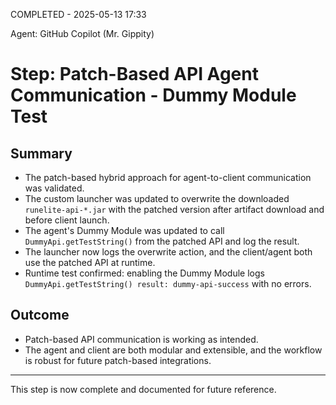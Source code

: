 COMPLETED - 2025-05-13 17:33

Agent: GitHub Copilot (Mr. Gippity)

# Step: Patch-Based API Agent Communication - Dummy Module Test

## Summary

-   The patch-based hybrid approach for agent-to-client communication was validated.
-   The custom launcher was updated to overwrite the downloaded `runelite-api-*.jar` with the patched version after artifact download and before client launch.
-   The agent's Dummy Module was updated to call `DummyApi.getTestString()` from the patched API and log the result.
-   The launcher now logs the overwrite action, and the client/agent both use the patched API at runtime.
-   Runtime test confirmed: enabling the Dummy Module logs `DummyApi.getTestString() result: dummy-api-success` with no errors.

## Outcome

-   Patch-based API communication is working as intended.
-   The agent and client are both modular and extensible, and the workflow is robust for future patch-based integrations.

---

This step is now complete and documented for future reference.
